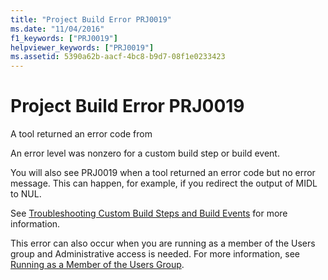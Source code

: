 ```yaml
---
title: "Project Build Error PRJ0019"
ms.date: "11/04/2016"
f1_keywords: ["PRJ0019"]
helpviewer_keywords: ["PRJ0019"]
ms.assetid: 5390a62b-aacf-4bc8-b9d7-08f1e0233423
---
```

# Project Build Error PRJ0019

A tool returned an error code from

An error level was nonzero for a custom build step or build event.

You will also see PRJ0019 when a tool returned an error code but no error message. This can happen, for example, if you redirect the output of MIDL to NUL.

See [Troubleshooting Custom Build Steps and Build Events](../../build/troubleshooting-build-customizations.md) for more information.

This error can also occur when you are running as a member of the Users group and Administrative access is needed. For more information, see [Running as a Member of the Users Group](../../security/running-as-a-member-of-the-users-group.md).
